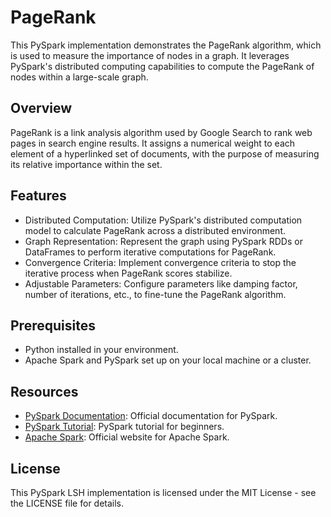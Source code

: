 # PageRank
This PySpark implementation demonstrates the PageRank algorithm, which is used to measure the importance of nodes in a graph. It leverages PySpark's distributed computing capabilities to compute the PageRank of nodes within a large-scale graph.

## Overview
PageRank is a link analysis algorithm used by Google Search to rank web pages in search engine results. It assigns a numerical weight to each element of a hyperlinked set of documents, with the purpose of measuring its relative importance within the set.

## Features
* Distributed Computation: Utilize PySpark's distributed computation model to calculate PageRank across a distributed environment.
* Graph Representation: Represent the graph using PySpark RDDs or DataFrames to perform iterative computations for PageRank.
* Convergence Criteria: Implement convergence criteria to stop the iterative process when PageRank scores stabilize.
* Adjustable Parameters: Configure parameters like damping factor, number of iterations, etc., to fine-tune the PageRank algorithm.

## Prerequisites
* Python installed in your environment.
* Apache Spark and PySpark set up on your local machine or a cluster.

## Resources
* [PySpark Documentation](https://spark.apache.org/docs/latest/api/python/index.html): Official documentation for PySpark.
* [PySpark Tutorial](https://spark.apache.org/docs/latest/api/python/getting_started/index.html): PySpark tutorial for beginners.
* [Apache Spark](https://spark.apache.org/): Official website for Apache Spark.

## License
This PySpark LSH implementation is licensed under the MIT License - see the LICENSE file for details.
